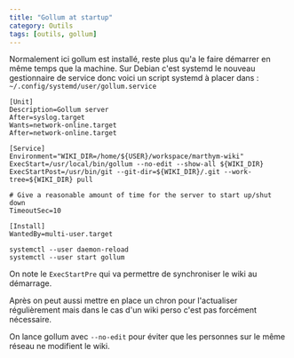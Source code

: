 ```yaml
---
title: "Gollum at startup"
category: Outils
tags: [outils, gollum]
---
```

Normalement ici gollum est installé, reste plus qu'a le faire démarrer en même temps que la machine. Sur Debian c'est
systemd le nouveau gestionnaire de service donc voici un script systemd à placer dans :
`~/.config/systemd/user/gollum.service`

``` service
[Unit]
Description=Gollum server
After=syslog.target
Wants=network-online.target
After=network-online.target

[Service]
Environment="WIKI_DIR=/home/${USER}/workspace/marthym-wiki"
ExecStart=/usr/local/bin/gollum --no-edit --show-all ${WIKI_DIR}
ExecStartPost=/usr/bin/git --git-dir=${WIKI_DIR}/.git --work-tree=${WIKI_DIR} pull

# Give a reasonable amount of time for the server to start up/shut down
TimeoutSec=10

[Install]
WantedBy=multi-user.target
```

``` shell
systemctl --user daemon-reload
systemctl --user start gollum
```

On note le `ExecStartPre` qui va permettre de synchroniser le wiki au démarrage. 

Après on peut aussi mettre en place un chron pour l'actualiser régulièrement mais dans le cas d'un wiki perso c'est pas
forcément nécessaire.

On lance gollum avec `--no-edit` pour éviter que les personnes sur le même réseau ne modifient le wiki.
